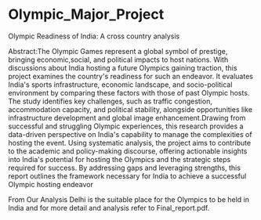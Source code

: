 # Olympic_Major_Project
Olympic Readiness of India: A cross country analysis

Abstract:The Olympic Games represent a global symbol of prestige, bringing economic,social, and political impacts to host nations. With discussions about India hosting a future Olympics gaining traction, this project examines the country's readiness for such an endeavor. It evaluates India's sports infrastructure, economic landscape, and socio-political environment by comparing these factors with those of past Olympic hosts. The study identifies key challenges, such as traffic congestion, accommodation capacity, and political stability, alongside opportunities like infrastructure development and global image enhancement.Drawing from successful and struggling Olympic experiences, this research provides a data-driven perspective on India's capability to manage the complexities of hosting the event. Using systematic analysis, the project aims to contribute to the academic and policy-making discourse, offering actionable insights into India's potential for hosting the Olympics and the strategic steps required for success. By addressing gaps and leveraging strengths, this report outlines the framework necessary for India to achieve a successful Olympic hosting endeavor


From Our Analysis Delhi is the suitable place for the Olympics to be held in India and for more detail and analysis refer to Final_report.pdf.
